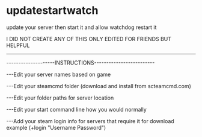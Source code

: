 # updatestartwatch
update your server then start it and allow watchdog restart it

I DID NOT CREATE ANY OF THIS ONLY EDITED FOR FRIENDS BUT HELPFUL

--------------------------------------------------------------------

--------------------INSTRUCTIONS-------------------------

---Edit your server names based on game

---Edit your steamcmd folder (download and install from scteamcmd.com)

---Edit your folder paths for server location

---Edit your start command line how you would normally

---Add your steam login info for servers that require it for download example (+login "Username Password")
